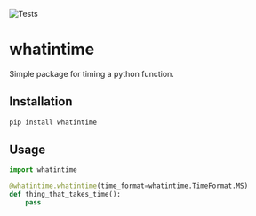 ![Tests](https://github.com/thearyadev/whatintime/actions/workflows/pytest.yaml/badge.svg)

# whatintime
Simple package for timing a python function.

## Installation
```bash
pip install whatintime
```

## Usage
```python
import whatintime

@whatintime.whatintime(time_format=whatintime.TimeFormat.MS)
def thing_that_takes_time():
    pass
```